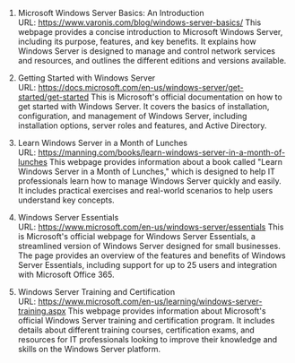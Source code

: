 

1. Microsoft Windows Server Basics: An Introduction  
URL: https://www.varonis.com/blog/windows-server-basics/
This webpage provides a concise introduction to Microsoft Windows Server, including its purpose, features, and key benefits. It explains how Windows Server is designed to manage and control network services and resources, and outlines the different editions and versions available.

2. Getting Started with Windows Server  
URL: https://docs.microsoft.com/en-us/windows-server/get-started/get-started
This is Microsoft's official documentation on how to get started with Windows Server. It covers the basics of installation, configuration, and management of Windows Server, including installation options, server roles and features, and Active Directory.

3. Learn Windows Server in a Month of Lunches  
URL: https://manning.com/books/learn-windows-server-in-a-month-of-lunches
This webpage provides information about a book called "Learn Windows Server in a Month of Lunches," which is designed to help IT professionals learn how to manage Windows Server quickly and easily. It includes practical exercises and real-world scenarios to help users understand key concepts.

4. Windows Server Essentials  
URL: https://www.microsoft.com/en-us/windows-server/essentials
This is Microsoft's official webpage for Windows Server Essentials, a streamlined version of Windows Server designed for small businesses. The page provides an overview of the features and benefits of Windows Server Essentials, including support for up to 25 users and integration with Microsoft Office 365.

5. Windows Server Training and Certification  
URL: https://www.microsoft.com/en-us/learning/windows-server-training.aspx
This webpage provides information about Microsoft's official Windows Server training and certification program. It includes details about different training courses, certification exams, and resources for IT professionals looking to improve their knowledge and skills on the Windows Server platform.